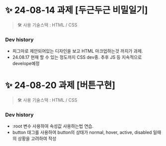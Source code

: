 # ✨ 24-08-14 과제 [두근두근 비밀일기]
> 🛠 사용 기술스택 : HTML / CSS
### Dev history
- 피그마로 제안되어있는 디자인을 보고 HTML 마크업하는것 까지가 과제.
- 24.08.17 현재 할 수 있는 정도까지 CSS dev중. 추후 JS 등 지속적으로 develope예정

# ✨ 24-08-20 과제 [버튼구현]
>  🛠 사용 기술스택 : HTML / CSS
### Dev history
- :root 변수 사용하여 속성값 사용하는법 연습.
- button 태그를 사용하여 button의 상태가 normal, hover, active, disabled 일때의 상황을 고려하여 작성
